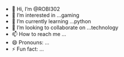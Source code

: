 - 👋 Hi, I’m @ROBI302
- 👀 I’m interested in ...gaming 
- 🌱 I’m currently learning ...python 
- 💞️ I’m looking to collaborate on ...technology 
- 📫 How to reach me ...
- 😄 Pronouns: ...
- ⚡ Fun fact: ...

<!---
ROBI302/ROBI302 is a ✨ special ✨ repository because its `README.md` (this file) appears on your GitHub profile.
You can click the Preview link to take a look at your changes.
--->
